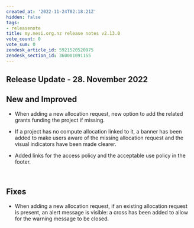 ```yaml
---
created_at: '2022-11-24T02:18:21Z'
hidden: false
tags:
- releasenote
title: my.nesi.org.nz release notes v2.13.0
vote_count: 0
vote_sum: 0
zendesk_article_id: 5921520520975
zendesk_section_id: 360001091155
---
```



## Release Update - 28. November 2022

## New and Improved

-   When adding a new allocation request, new option to add the related
    grants funding the project if missing.

-   If a project has no compute allocation linked to it, a banner has
    been added to make users aware of the missing allocation request and
    the visual indicators have been made clearer.

-   Added links for the access policy and the acceptable use policy in
    the footer.

 

## Fixes

-   When adding a new allocation request, if an existing allocation
    request is present, an alert message is visible: a cross has been
    added to allow for the warning message to be closed.